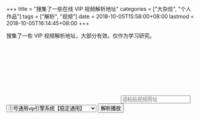 +++
title = "搜集了一些在线 VIP 视频解析地址"
categories = ["大杂烩", "个人作品"]
tags = ["解析", "视频"]
date = 2018-10-05T15:58:00+08:00
lastmod = 2018-10-05T16:14:45+08:00
+++



搜集了一些 VIP 视频解析地址，大部分有效。仅作为学习研究。

<iframe id="play-box" src="" allowtransparency="true" frameborder="0" scrolling="no" allowfullscreen="true" allowtransparency="true"></iframe>
<input type="text" id="url" class="form-control" aria-label="" placeholder="请粘贴视频网址" title="请复制你想要看的视频网址，粘贴到此处点击播放即可！">
<select class="form-control" title="选择播放线路" id="server">
<option value="http://jqaaa.com/jx.php?url=">线路一</option>
<option value="http://api.662820.com/xnflv/index.php?url=">线路二</option>             <option value="http://api.xfsub.com/index.php?url=">线路三</option>
<option value="http://jiexi.92fz.cn/player/vip.php?url=">线路四</option>
<option value="http://api.nepian.com/ckparse/?url=">线路五</option>
<option value="http://aikan-tv.com/?url=">线路六</option>
<option value="http://j.zz22x.com/jx/?url=">线路七</option>
<option value="http://www.efunfilm.com/yunparse/index.php?url=">线路八</option>
<option value="https://api.flvsp.com/?url=">线路九</option>
<option value="http://api.xfsub.com/index.php?url=">线路十</option>
<option value="http://api.47ks.com/webcloud/?v=">线路十</option>
  <option value="http://jx.618ge.com/?url=">④号通用vip引擎系统【稳定通用】</option>
<option value="http://vip.jlsprh.com/?url=">③号通用vip引擎系统【稳定通用】</option>
  <option value="http://jx.aeidu.cn/index.php?url=">②号通用vip多线路系统【稳定通用】</option>
<option value="http://jx.598110.com/?url=" selected="">①号通用vip引擎系统【稳定通用】</option>
<option value="http://api.bbbbbb.me/jx/?url=">接口1</option>
<option value="http://api.wlzhan.com/sudu/?url=">万能接口1</option>
<option value="http://www.448521.com/yun/index.php?url=">万能接口2</option>
<option value="http://jiexi.071811.cc/jx2.php?url=">万能接口3</option>
<option value="http://jqaaa.com/jq3/?url=&amp;url=">万能接口4</option>
<option value="http://yun.baiyug.cn/vip/index.php?url=">万能接口5</option>
<option value="https://jiexi.071811.cc/jx2.php?url=">万能接口6</option>
<option value="http://api.xiaomil.com/a/index.php?url=">腾讯视频接口1</option>
<option value="http://api.pucms.com/?url=">爱奇艺超清接口1</option>
<option value="http://api.baiyug.cn/vip/index.php?url=">爱奇艺超清接口2</option>
<option value="https://api.flvsp.com/?url=">爱奇艺超清接口3</option>
<option value="http://api.xfsub.com/index.php?url=">芒果TV超清接口</option>
<option value="http://65yw.2m.vc/chaojikan.php?url=">芒果TV手机接口</option>
<option value="http://www.82190555.com/index/qqvod.php?url=">优酷超清接口</option>
<option value="http://vip.jlsprh.com/index.php?url=">搜狐视频接口</option>
<option value="http://2gty.com/apiurl/yun.php?url=">乐视视频接口</option>
</select>
<button id="btn-play" type="button" class="btn btn-default btn-play" title="点击开始解析并开始播放">解析播放</button>
<script>
function q(id) {
return document.getElementById(id);
}
var btn = q('btn-play');
btn.addEventListener('click', function() {
var url = q('url');
if(url.value == '') {
url.focus();
return false;
}
q('play-box').src = q('server').value + url.value;
q('play-box').focus();
}, null);
</script>
